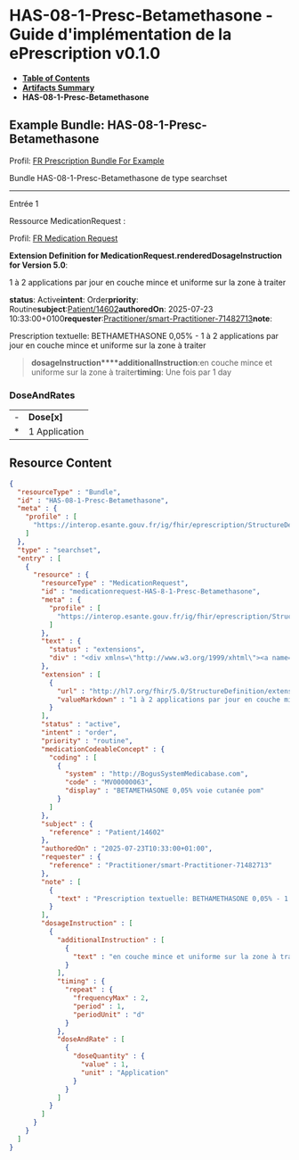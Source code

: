 # HAS-08-1-Presc-Betamethasone - Guide d'implémentation de la ePrescription v0.1.0

* [**Table of Contents**](toc.md)
* [**Artifacts Summary**](artifacts.md)
* **HAS-08-1-Presc-Betamethasone**

## Example Bundle: HAS-08-1-Presc-Betamethasone

Profil: [FR Prescription Bundle For Example](StructureDefinition-fr-prescription-bundle-for-example.md)

Bundle HAS-08-1-Presc-Betamethasone de type searchset

-------

Entrée 1

Ressource MedicationRequest :

> 

Profil: [FR Medication Request](StructureDefinition-fr-medicationrequest.md)

**Extension Definition for MedicationRequest.renderedDosageInstruction for Version 5.0**:

1 à 2 applications par jour en couche mince et uniforme sur la zone à traiter

**status**: Active**intent**: Order**priority**: Routine**subject**:[Patient/14602](Patient/14602)**authoredOn**: 2025-07-23 10:33:00+0100**requester**:[Practitioner/smart-Practitioner-71482713](Practitioner/smart-Practitioner-71482713)**note**:
> 

Prescription textuelle: BETHAMETHASONE 0,05% - 1 à 2 applications par jour en couche mince et uniforme sur la zone à traiter


> **dosageInstruction****additionalInstruction**:en couche mince et uniforme sur la zone à traiter**timing**: Une fois par 1 day

### DoseAndRates

| | |
| :--- | :--- |
| - | **Dose[x]** |
| * | 1 Application |





## Resource Content

```json
{
  "resourceType" : "Bundle",
  "id" : "HAS-08-1-Presc-Betamethasone",
  "meta" : {
    "profile" : [
      "https://interop.esante.gouv.fr/ig/fhir/eprescription/StructureDefinition/fr-prescription-bundle-for-example"
    ]
  },
  "type" : "searchset",
  "entry" : [
    {
      "resource" : {
        "resourceType" : "MedicationRequest",
        "id" : "medicationrequest-HAS-8-1-Presc-Betamethasone",
        "meta" : {
          "profile" : [
            "https://interop.esante.gouv.fr/ig/fhir/eprescription/StructureDefinition/fr-medicationrequest"
          ]
        },
        "text" : {
          "status" : "extensions",
          "div" : "<div xmlns=\"http://www.w3.org/1999/xhtml\"><a name=\"MedicationRequest_medicationrequest-HAS-8-1-Presc-Betamethasone\"> </a><p class=\"res-header-id\"><b>Narratif généré : PrescriptionMédicamenteuseTODO medicationrequest-HAS-8-1-Presc-Betamethasone</b></p><a name=\"medicationrequest-HAS-8-1-Presc-Betamethasone\"> </a><a name=\"hcmedicationrequest-HAS-8-1-Presc-Betamethasone\"> </a><div style=\"display: inline-block; background-color: #d9e0e7; padding: 6px; margin: 4px; border: 1px solid #8da1b4; border-radius: 5px; line-height: 60%\"><p style=\"margin-bottom: 0px\"/><p style=\"margin-bottom: 0px\">Profil: <a href=\"StructureDefinition-fr-medicationrequest.html\">FR Medication Request</a></p></div><p><b>Extension Definition for MedicationRequest.renderedDosageInstruction for Version 5.0</b>: </p><div><p>1 à 2 applications par jour en couche mince et uniforme sur la zone à traiter</p>\n</div><p><b>status</b>: Active</p><p><b>intent</b>: Order</p><p><b>priority</b>: Routine</p><p><b>medication</b>: <span title=\"Codes :{http://BogusSystemMedicabase.com MV00000063}\">BETAMETHASONE 0,05% voie cutanée pom</span></p><p><b>subject</b>: <a href=\"Patient/14602\">Patient/14602</a></p><p><b>authoredOn</b>: 2025-07-23 10:33:00+0100</p><p><b>requester</b>: <a href=\"Practitioner/smart-Practitioner-71482713\">Practitioner/smart-Practitioner-71482713</a></p><p><b>note</b>: </p><blockquote><div><p>Prescription textuelle: BETHAMETHASONE 0,05% - 1 à 2 applications par jour en couche mince et uniforme sur la zone à traiter</p>\n</div></blockquote><blockquote><p><b>dosageInstruction</b></p><p><b>additionalInstruction</b>: <span title=\"Codes :\">en couche mince et uniforme sur la zone à traiter</span></p><p><b>timing</b>: Une fois par 1 day</p><h3>DoseAndRates</h3><table class=\"grid\"><tr><td style=\"display: none\">-</td><td><b>Dose[x]</b></td></tr><tr><td style=\"display: none\">*</td><td>1 Application</td></tr></table></blockquote></div>"
        },
        "extension" : [
          {
            "url" : "http://hl7.org/fhir/5.0/StructureDefinition/extension-MedicationRequest.renderedDosageInstruction",
            "valueMarkdown" : "1 à 2 applications par jour en couche mince et uniforme sur la zone à traiter"
          }
        ],
        "status" : "active",
        "intent" : "order",
        "priority" : "routine",
        "medicationCodeableConcept" : {
          "coding" : [
            {
              "system" : "http://BogusSystemMedicabase.com",
              "code" : "MV00000063",
              "display" : "BETAMETHASONE 0,05% voie cutanée pom"
            }
          ]
        },
        "subject" : {
          "reference" : "Patient/14602"
        },
        "authoredOn" : "2025-07-23T10:33:00+01:00",
        "requester" : {
          "reference" : "Practitioner/smart-Practitioner-71482713"
        },
        "note" : [
          {
            "text" : "Prescription textuelle: BETHAMETHASONE 0,05% - 1 à 2 applications par jour en couche mince et uniforme sur la zone à traiter"
          }
        ],
        "dosageInstruction" : [
          {
            "additionalInstruction" : [
              {
                "text" : "en couche mince et uniforme sur la zone à traiter"
              }
            ],
            "timing" : {
              "repeat" : {
                "frequencyMax" : 2,
                "period" : 1,
                "periodUnit" : "d"
              }
            },
            "doseAndRate" : [
              {
                "doseQuantity" : {
                  "value" : 1,
                  "unit" : "Application"
                }
              }
            ]
          }
        ]
      }
    }
  ]
}

```
